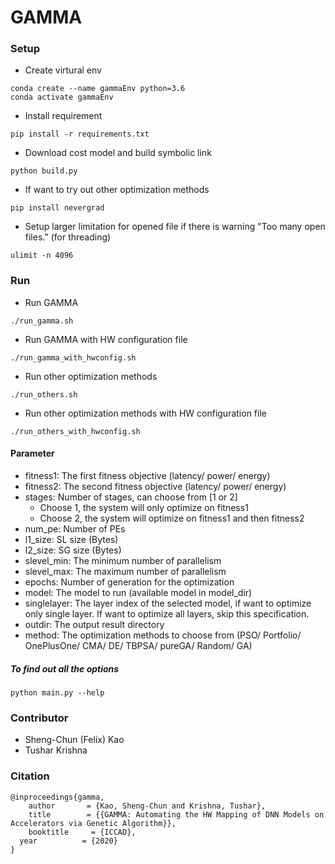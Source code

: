 # GAMMA #



### Setup ###
* Create virtural env
```
conda create --name gammaEnv python=3.6
conda activate gammaEnv
```
* Install requirement
```
pip install -r requirements.txt
```

* Download cost model and build symbolic link
```
python build.py
```


* If want to try out other optimization methods
```
pip install nevergrad
```

* Setup larger limitation for opened file if there is warning "Too many open files." (for threading)
```
ulimit -n 4096
```

### Run ###
* Run GAMMA
```
./run_gamma.sh
```
* Run GAMMA with HW configuration file
```
./run_gamma_with_hwconfig.sh
```
* Run other optimization methods
```
./run_others.sh
```
* Run other optimization methods with HW configuration file
```
./run_others_with_hwconfig.sh
```

#### Parameter ####
* fitness1: The first fitness objective (latency/ power/ energy)
* fitness2: The second fitness objective (latency/ power/ energy)
* stages: Number of stages, can choose from [1 or 2]
    * Choose 1, the system will only optimize on fitness1
    * Choose 2, the system will optimize on fitness1 and then fitness2 
* num_pe: Number of PEs
* l1_size: SL size (Bytes)
* l2_size: SG size (Bytes)
* slevel_min: The minimum number of parallelism
* slevel_max: The maximum number of parallelism
* epochs: Number of generation for the optimization
* model: The model to run (available model in model_dir)
* singlelayer: The layer index of the selected model, if want to optimize only single layer. If want to optimize all layers, skip this specification.
* outdir: The output result directory
* method: The optimization methods to choose from (PSO/ Portfolio/ OnePlusOne/ CMA/ DE/ TBPSA/ pureGA/ Random/ GA)

##### To find out all the options
```
python main.py --help
```

### Contributor ###
* Sheng-Chun (Felix) Kao
* Tushar Krishna

### Citation ###
```
@inproceedings{gamma,
    author       = {Kao, Sheng-Chun and Krishna, Tushar},
    title        = {{GAMMA: Automating the HW Mapping of DNN Models on Accelerators via Genetic Algorithm}},
    booktitle     = {ICCAD},
  year          = {2020}
}
```